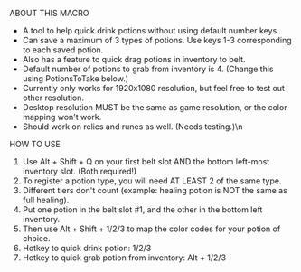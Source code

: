 ABOUT THIS MACRO
- A tool to help quick drink potions without using default number keys.
- Can save a maximum of 3 types of potions. Use keys 1-3 corresponding to each saved potion.
- Also has a feature to quick drag potions in inventory to belt.
- Default number of potions to grab from inventory is 4. (Change this using PotionsToTake below.)
- Currently only works for 1920x1080 resolution, but feel free to test out other resolution.
- Desktop resolution MUST be the same as game resolution, or the color mapping won't work.
- Should work on relics and runes as well. (Needs testing.)\n

HOW TO USE
1. Use Alt + Shift + Q on your first belt slot AND the bottom left-most inventory slot. (Both required!)
2. To register a potion type, you will need AT LEAST 2 of the same type.
3. Different tiers don't count (example: healing potion is NOT the same as full healing).
4. Put one potion in the belt slot #1, and the other in the bottom left inventory.
5. Then use Alt + Shift + 1/2/3 to map the color codes for your potion of choice.
6. Hotkey to quick drink potion: 1/2/3
7. Hotkey to quick grab potion from inventory: Alt + 1/2/3
